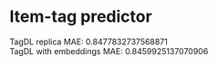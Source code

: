 # Item-tag predictor

TagDL replica MAE: 0.8477832737568871\
TagDL with embeddings MAE: 0.8459925137070906
